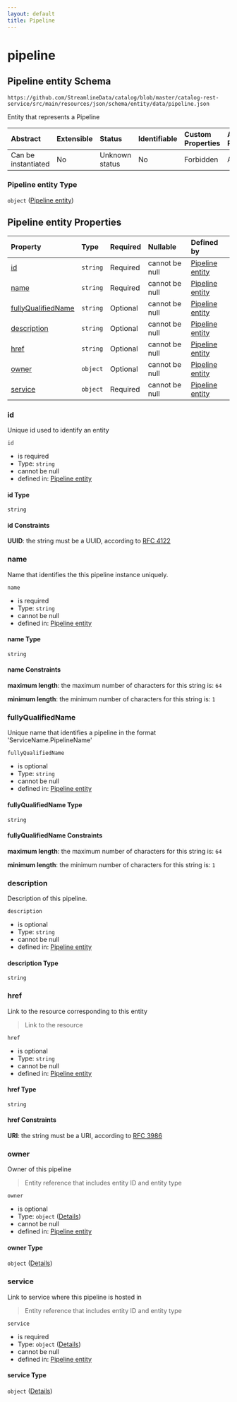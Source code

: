```yaml
---
layout: default
title: Pipeline
---
```


# pipeline

## Pipeline entity Schema

```text
https://github.com/StreamlineData/catalog/blob/master/catalog-rest-service/src/main/resources/json/schema/entity/data/pipeline.json
```

Entity that represents a Pipeline

| Abstract | Extensible | Status | Identifiable | Custom Properties | Additional Properties | Access Restrictions | Defined In |
| :--- | :--- | :--- | :--- | :--- | :--- | :--- | :--- |
| Can be instantiated | No | Unknown status | No | Forbidden | Allowed | none | [pipeline.json](pipeline.md) |

### Pipeline entity Type

`object` \([Pipeline entity](pipeline.md)\)

## Pipeline entity Properties

| Property | Type | Required | Nullable | Defined by |
| :--- | :--- | :--- | :--- | :--- |
| [id](pipeline.md#id) | `string` | Required | cannot be null | [Pipeline entity](../../Types/Common/common-definitions-uuid.md) |
| [name](pipeline.md#name) | `string` | Required | cannot be null | [Pipeline entity](pipeline-properties-name.md) |
| [fullyQualifiedName](pipeline.md#fullyqualifiedname) | `string` | Optional | cannot be null | [Pipeline entity](pipeline-properties-fullyqualifiedname.md) |
| [description](pipeline.md#description) | `string` | Optional | cannot be null | [Pipeline entity](pipeline-properties-description.md) |
| [href](pipeline.md#href) | `string` | Optional | cannot be null | [Pipeline entity](../../Types/Common/common-definitions-href.md) |
| [owner](pipeline.md#owner) | `object` | Optional | cannot be null | [Pipeline entity](../../Types/Common/common-definitions-entityreference.md) |
| [service](pipeline.md#service) | `object` | Required | cannot be null | [Pipeline entity](../../Types/Common/common-definitions-entityreference.md) |

### id

Unique id used to identify an entity

`id`

* is required
* Type: `string`
* cannot be null
* defined in: [Pipeline entity](../../Types/Common/common-definitions-uuid.md)

#### id Type

`string`

#### id Constraints

**UUID**: the string must be a UUID, according to [RFC 4122](https://tools.ietf.org/html/rfc4122)

### name

Name that identifies the this pipeline instance uniquely.

`name`

* is required
* Type: `string`
* cannot be null
* defined in: [Pipeline entity](pipeline-properties-name.md)

#### name Type

`string`

#### name Constraints

**maximum length**: the maximum number of characters for this string is: `64`

**minimum length**: the minimum number of characters for this string is: `1`

### fullyQualifiedName

Unique name that identifies a pipeline in the format 'ServiceName.PipelineName'

`fullyQualifiedName`

* is optional
* Type: `string`
* cannot be null
* defined in: [Pipeline entity](pipeline-properties-fullyqualifiedname.md)

#### fullyQualifiedName Type

`string`

#### fullyQualifiedName Constraints

**maximum length**: the maximum number of characters for this string is: `64`

**minimum length**: the minimum number of characters for this string is: `1`

### description

Description of this pipeline.

`description`

* is optional
* Type: `string`
* cannot be null
* defined in: [Pipeline entity](pipeline-properties-description.md)

#### description Type

`string`

### href

Link to the resource corresponding to this entity

> Link to the resource

`href`

* is optional
* Type: `string`
* cannot be null
* defined in: [Pipeline entity](../../Types/Common/common-definitions-href.md)

#### href Type

`string`

#### href Constraints

**URI**: the string must be a URI, according to [RFC 3986](https://tools.ietf.org/html/rfc3986)

### owner

Owner of this pipeline

> Entity reference that includes entity ID and entity type

`owner`

* is optional
* Type: `object` \([Details](../../Types/Common/common-definitions-entityreference.md)\)
* cannot be null
* defined in: [Pipeline entity](../../Types/Common/common-definitions-entityreference.md)

#### owner Type

`object` \([Details](../../Types/Common/common-definitions-entityreference.md)\)

### service

Link to service where this pipeline is hosted in

> Entity reference that includes entity ID and entity type

`service`

* is required
* Type: `object` \([Details](../../Types/Common/common-definitions-entityreference.md)\)
* cannot be null
* defined in: [Pipeline entity](../../Types/Common/common-definitions-entityreference.md)

#### service Type

`object` \([Details](../../Types/Common/common-definitions-entityreference.md)\)

